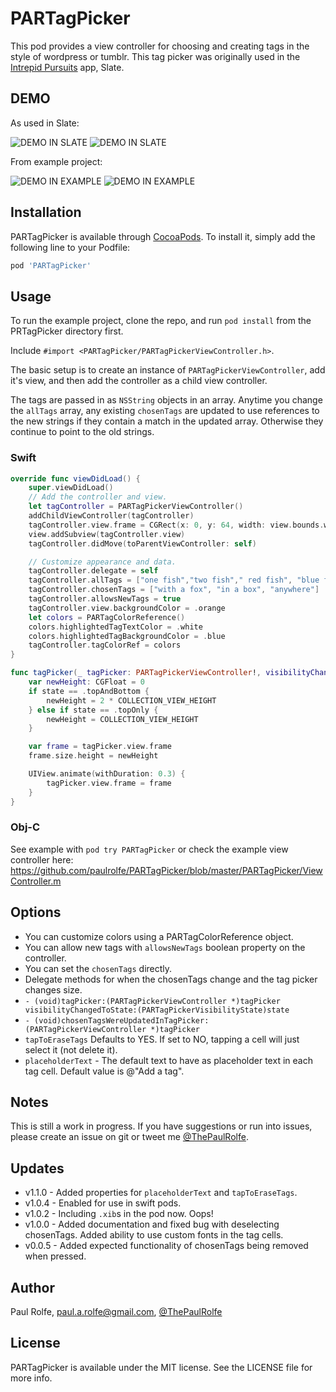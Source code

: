 # PARTagPicker

This pod provides a view controller for choosing and creating tags in the style of wordpress or tumblr. This tag picker was originally used in the [Intrepid Pursuits](http://intrepid.io) app, Slate.

## DEMO

As used in Slate:

![DEMO IN SLATE](https://s3.amazonaws.com/Paul.Image.Bucket/PRTagPicker/tag_record1.gif)
![DEMO IN SLATE](https://s3.amazonaws.com/Paul.Image.Bucket/PRTagPicker/tag_record4.gif)

From example project:

![DEMO IN EXAMPLE](https://s3.amazonaws.com/Paul.Image.Bucket/PRTagPicker/tag_record2.gif)
![DEMO IN EXAMPLE](https://s3.amazonaws.com/Paul.Image.Bucket/PRTagPicker/tag_record3.gif)

## Installation

PARTagPicker is available through [CocoaPods](http://cocoapods.org). To install
it, simply add the following line to your Podfile:

```ruby
pod 'PARTagPicker'
```

## Usage

To run the example project, clone the repo, and run `pod install` from the PRTagPicker directory first.

Include `#import <PARTagPicker/PARTagPickerViewController.h>`.

The basic setup is to create an instance of `PARTagPickerViewController`, add it's view, and then add the controller as a child view controller.

The tags are passed in as `NSString` objects in an array. Anytime you change the `allTags` array, any existing `chosenTags` are updated to use references to the new strings if they contain a match in the updated array. Otherwise they continue to point to the old strings.

### Swift
```swift
override func viewDidLoad() {
    super.viewDidLoad()
    // Add the controller and view.
    let tagController = PARTagPickerViewController()
    addChildViewController(tagController)
    tagController.view.frame = CGRect(x: 0, y: 64, width: view.bounds.width, height: COLLECTION_VIEW_HEIGHT)
    view.addSubview(tagController.view)
    tagController.didMove(toParentViewController: self)

    // Customize appearance and data.
    tagController.delegate = self
    tagController.allTags = ["one fish","two fish"," red fish", "blue fish"]
    tagController.chosenTags = ["with a fox", "in a box", "anywhere"]
    tagController.allowsNewTags = true
    tagController.view.backgroundColor = .orange
    let colors = PARTagColorReference()
    colors.highlightedTagTextColor = .white
    colors.highlightedTagBackgroundColor = .blue
    tagController.tagColorRef = colors
}

func tagPicker(_ tagPicker: PARTagPickerViewController!, visibilityChangedTo state: PARTagPickerVisibilityState) {
    var newHeight: CGFloat = 0
    if state == .topAndBottom {
        newHeight = 2 * COLLECTION_VIEW_HEIGHT
    } else if state == .topOnly {
        newHeight = COLLECTION_VIEW_HEIGHT
    }

    var frame = tagPicker.view.frame
    frame.size.height = newHeight

    UIView.animate(withDuration: 0.3) {
        tagPicker.view.frame = frame
    }
}
```

### Obj-C
See example with `pod try PARTagPicker` or check the example view controller here: https://github.com/paulrolfe/PARTagPicker/blob/master/PARTagPicker/ViewController.m

## Options
* You can customize colors using a PARTagColorReference object.
* You can allow new tags with `allowsNewTags` boolean property on the controller.
* You can set the `chosenTags` directly.
* Delegate methods for when the chosenTags change and the tag picker changes size.
* `- (void)tagPicker:(PARTagPickerViewController *)tagPicker visibilityChangedToState:(PARTagPickerVisibilityState)state `
* `- (void)chosenTagsWereUpdatedInTagPicker:(PARTagPickerViewController *)tagPicker`
* `tapToEraseTags` Defaults to YES. If set to NO, tapping a cell will just select it (not delete it).
* `placeholderText` - The default text to have as placeholder text in each tag cell. Default value is @"Add a tag".

## Notes

This is still a work in progress. If you have suggestions or run into issues, please create an issue on git or tweet me [@ThePaulRolfe](http://twitter.com/thepaulrolfe).

## Updates
* v1.1.0 - Added properties for `placeholderText` and `tapToEraseTags`.
* v1.0.4 - Enabled for use in swift pods.
* v1.0.2 - Including `.xib`s in the pod now. Oops!
* v1.0.0 - Added documentation and fixed bug with deselecting chosenTags. Added ability to use custom fonts in the tag cells.
* v0.0.5 - Added expected functionality of chosenTags being removed when pressed.


## Author

Paul Rolfe, paul.a.rolfe@gmail.com, [@ThePaulRolfe](http://twitter.com/thepaulrolfe)

## License

PARTagPicker is available under the MIT license. See the LICENSE file for more info.
